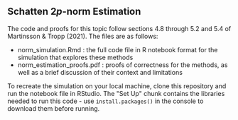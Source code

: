 ## Schatten 2*p*-norm Estimation

The code and proofs for this topic follow sections 4.8 through 5.2 and 5.4 of Martinsson & Tropp (2021). The files are as follows:

* norm_simulation.Rmd : the full code file in R notebook format for the simulation that explores these methods
* norm_estimation_proofs.pdf : proofs of correctness for the methods, as well as a brief discussion of their context and limitations

To recreate the simulation on your local machine, clone this repository and run the notebook file in RStudio. The "Set Up" chunk contains the libraries needed to run this code - use `install.packages()` in the console to download them before running.